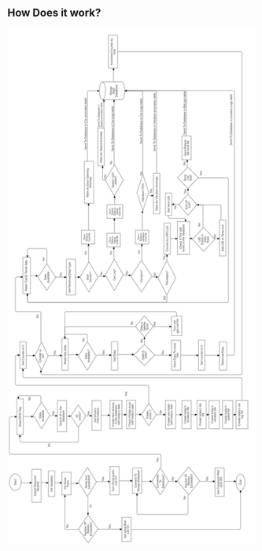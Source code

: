
## How Does it work?
<p align="center"><img src="https://github.com/seifoueslati/Tawny/blob/main/images/Embedded/Raspberry full flow diagram.png?" width="700"></p>
